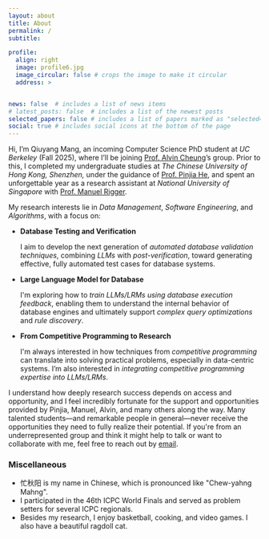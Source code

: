 ```yaml
---
layout: about
title: About
permalink: /
subtitle: 

profile:
  align: right
  image: profile6.jpg
  image_circular: false # crops the image to make it circular
  address: >


news: false  # includes a list of news items
# latest_posts: false  # includes a list of the newest posts
selected_papers: false # includes a list of papers marked as "selected={true}"
social: true # includes social icons at the bottom of the page
---
```

Hi, I’m Qiuyang Mang, an incoming Computer Science PhD student at *UC Berkeley* (Fall 2025), where I’ll be joining [Prof. Alvin Cheung](https://people.eecs.berkeley.edu/~akcheung/)’s group. Prior to this, I completed my undergraduate studies at *The Chinese University of Hong Kong, Shenzhen,* under the guidance of [Prof. Pinjia He](https://pinjiahe.github.io/), and spent an unforgettable year as a research assistant at *National University of Singapore* with [Prof. Manuel Rigger](https://www.manuelrigger.at/).






My research interests lie in *Data Management*, *Software Engineering*, and *Algorithms*, with a focus on:

- **Database Testing and Verification** 
   
   I aim to develop the next generation of *automated database validation techniques*, combining *LLMs* with *post-verification*, toward generating effective, fully automated test cases for database systems.
   
- **Large Language Model for Database**

   I'm exploring how to *train LLMs/LRMs using database execution feedback*, enabling them to understand the internal behavior of database engines and ultimately support *complex query optimizations* and *rule discovery*.

- **From Competitive Programming to Research**

   I'm always interested in how techniques from *competitive programming* can translate into solving practical problems, especially in data-centric systems. I’m also interested in *integrating competitive programming expertise into LLMs/LRMs*. 


I understand how deeply research success depends on access and opportunity, and I feel incredibly fortunate for the support and opportunities provided by Pinjia, Manuel, Alvin, and many others along the way. Many talented students—and remarkable people in general—never receive the opportunities they need to fully realize their potential. If you're from an underrepresented group and think it might help to talk or want to collaborate with me, feel free to reach out by [email](mailto:qmang@berkeley.edu).

### Miscellaneous

- 忙秋阳 is my name in Chinese, which is pronounced like "Chew-yahng Mahng".
- I participated in the 46th ICPC World Finals and served as problem setters for several ICPC regionals.
- Besides my research, I enjoy basketball, cooking, and video games. I also have a beautiful ragdoll cat.
